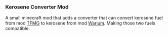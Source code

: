 ### Kerosene Converter Mod

A small minecraft mod that adds a converter that can convert kerosene fuel from mod [TFMG](https://github.com/DrMango14/Create-The_Factory_Must_Grow) to kerosene from mod [Warium](https://modrinth.com/mod/warium). Making those two fuels compatible.
